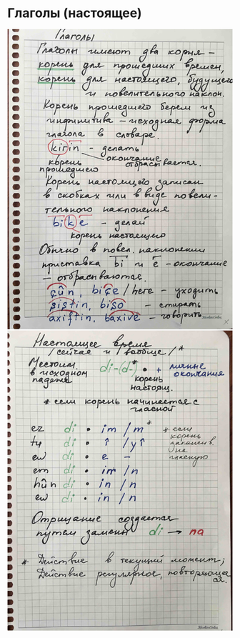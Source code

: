 # Глаголы (настоящее)

![Глаголы (настоящее)](../assets/Глаголы-вступление.jpg)
![Глаголы (настоящее)](../assets/Время-настоящее.jpg)